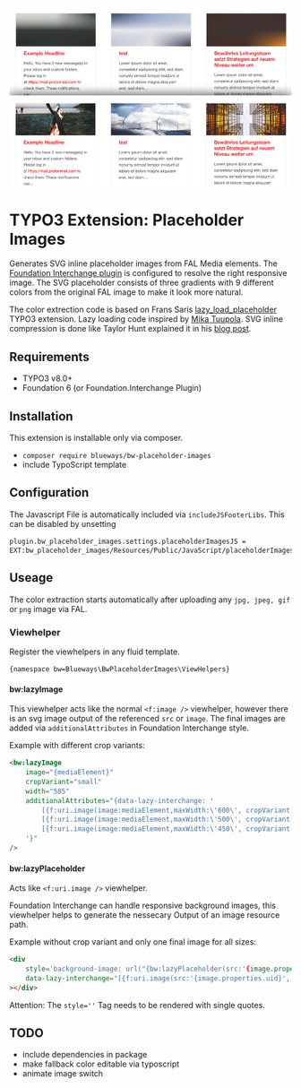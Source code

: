 ![](Documentation/example.jpg)

# TYPO3 Extension: Placeholder Images

Generates SVG inline placeholder images from FAL Media elements. The [Foundation Interchange plugin](https://foundation.zurb.com/sites/docs/interchange.html) is configured to resolve the right responsive image. The SVG placeholder consists of three gradients with 9 different colors from the original FAL image to make it look more natural.

The color extrection code is based on Frans Saris [lazy_load_placeholder](https://github.com/fsaris/lazy_load_placeholder) TYPO3 extension.
Lazy loading code inspired by [Mika Tuupola](https://appelsiini.net/projects/lazyload/). SVG inline compression is done like Taylor Hunt explained it in his [blog post](https://codepen.io/tigt/post/optimizing-svgs-in-data-uris).

## Requirements

- TYPO3 v8.0+
- Foundation 6 (or Foundation.Interchange Plugin)


## Installation

This extension is installable only via composer.

- ```composer require blueways/bw-placeholder-images```
- include TypoScript template

## Configuration

The Javascript File is automatically included via ```includeJSFooterLibs```. This can be disabled by unsetting

```
plugin.bw_placeholder_images.settings.placeholderImagesJS = EXT:bw_placeholder_images/Resources/Public/JavaScript/placeholderImages.js
```

## Useage

The color extraction starts automatically after uploading any ```jpg, jpeg, gif``` or ```png``` image via FAL.

### Viewhelper

Register the viewhelpers in any fluid template.

```
{namespace bw=Blueways\BwPlaceholderImages\ViewHelpers}
```
#### bw:lazyImage

This viewhelper acts like the normal ```<f:image />``` viewhelper, however there is an svg image output of the referenced ```src``` or ```image```. The final images are added via ```additionalAttributes``` in Foundation Interchange style.

Example with different crop variants:

```html
<bw:lazyImage
    image="{mediaElement}"
    cropVariant="small"
    width="585"
    additionalAttributes="{data-lazy-interchange: '
        [{f:uri.image(image:mediaElement,maxWidth:\'600\', cropVariant:\'small\')}, small],
        [{f:uri.image(image:mediaElement,maxWidth:\'500\', cropVariant:\'medium\')}, medium],
        [{f:uri.image(image:mediaElement,maxWidth:\'450\', cropVariant:\'large\')}, large]
    '}"
/>
```

#### bw:lazyPlaceholder

Acts like ```<f:uri.image />``` viewhelper.

Foundation Interchange can handle responsive background images, this viewhelper helps to generate the nessecary Output of an image resource path.

Example without crop variant and only one final image for all sizes:

```html
<div
    style='background-image: url("{bw:lazyPlaceholder(src:'{image.properties.uid}')}");'
    data-lazy-interchange="[{f:uri.image(src:'{image.properties.uid}', maxWidth:'640')}, small]"
></div>
```
Attention: The ```style=''``` Tag needs to be rendered with single quotes.


## TODO

* include dependencies in package
* make fallback color editable via typoscript
* animate image switch
